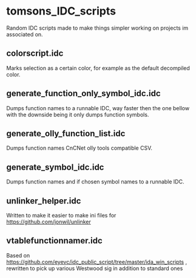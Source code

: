 # tomsons_IDC_scripts

Random IDC scripts made to make things simpler working on projects im associated on.

## colorscript.idc

Marks selection as a certain color, for example as the default decompiled color. 

## generate_function_only_symbol_idc.idc

Dumps function names to a runnable IDC, way faster then the one bellow with the downside being it only dumps function symbols.

## generate_olly_function_list.idc

Dumps function names CnCNet olly tools compatible CSV.

## generate_symbol_idc.idc

Dumps function names and if chosen symbol names to a runnable IDC.

## unlinker_helper.idc

Written to make it easier to make ini files for https://github.com/jonwil/unlinker

## vtablefunctionnamer.idc

Based on https://github.com/eyevc/idc_public_script/tree/master/ida_win_scripts , rewritten to pick up various Westwood sig in addition to standard ones
